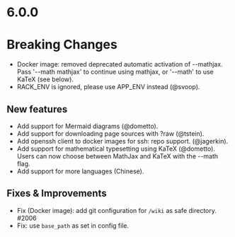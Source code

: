 # 6.0.0

# Breaking Changes

* Docker image: removed deprecated automatic activation of --mathjax. Pass '--math mathjax' to continue using mathjax, or '--math' to use KaTeX (see below).
* RACK_ENV is ignored, please use APP_ENV instead (@svoop).

## New features

* Add support for Mermaid diagrams (@dometto).
* Add support for downloading page sources with ?raw (@tstein).
* Add openssh client to docker images for ssh: repo support. (@jagerkin).
* Add support for mathematical typesetting using KaTeX (@dometto). Users can now choose between MathJax and KaTeX with the --math flag.
* Add support for more languages (Chinese).

## Fixes & Improvements

* Fix (Docker image): add git configuration for `/wiki` as safe directory. #2006
* Fix: use `base_path` as set in config file.
